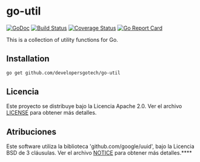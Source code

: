 # go-util

[![GoDoc](https://godoc.org/github.com/developersgotech/go-util?status.svg)](https://godoc.org/github.com/developersgotech/go-util)
[![Build Status](https://travis-ci.org/developersgotech/go-util.svg?branch=master)](https://travis-ci.org/developersgotech/go-util)
[![Coverage Status](https://coveralls.io/repos/developersgotech/go-util/badge.svg?branch=master&service=github)](https://coveralls.io/github/developersgotech/go-util?branch=master)
[![Go Report Card](https://goreportcard.com/badge/github.com/developersgotech/go-util)](https://goreportcard.com/report/github.com/developersgotech/go-util)

This is a collection of utility functions for Go.

## Installation

```bash
go get github.com/developersgotech/go-util
```

## Licencia

Este proyecto se distribuye bajo la Licencia Apache 2.0. Ver el archivo [LICENSE](LICENSE) para obtener más detalles.

## Atribuciones

Este software utiliza la biblioteca 'github.com/google/uuid', bajo la Licencia BSD de 3 cláusulas. Ver el archivo [NOTICE](NOTICE) para obtener más detalles.****
